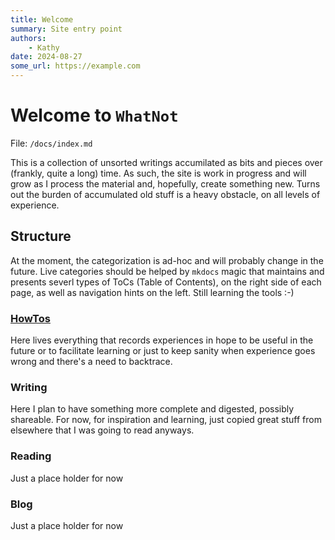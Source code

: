 ```yaml
---
title: Welcome
summary: Site entry point
authors:
    - Kathy
date: 2024-08-27
some_url: https://example.com
---
```


# Welcome to `WhatNot` 

File: `/docs/index.md`

This is a collection of unsorted writings accumilated as bits and pieces over (frankly, quite a long) time.
As such, the site is work in progress and will grow as I process the material and, hopefully, create something new.
Turns out the burden of accumulated old stuff is a heavy obstacle, on all levels of experience.

## Structure

At the moment, the categorization is ad-hoc and will probably change in the future. Live categories should be helped by `mkdocs` magic that maintains and presents severl types of ToCs (Table of Contents), on the right side of each page, as well as navigation hints on the left. Still learning the tools :-)
### [HowTos](./howtos/index.md)
Here lives everything that records experiences in hope to be useful in the future or to facilitate learning or just to keep sanity when experience goes wrong and there's a need to backtrace.

### Writing
<!-- [Writing](./writing/index_writing.md) -->
Here I plan to have something more complete and digested, possibly shareable. For now, for inspiration and learning, just copied great stuff from elsewhere that I was going to read anyways.

### Reading
<!-- [Reading](./reading/index.md) -->
Just a place holder for now

### Blog
<!-- [Blog](./blog/index.md) -->
Just a place holder for now
